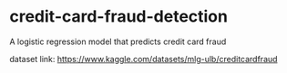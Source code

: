 # credit-card-fraud-detection
 A logistic regression model that predicts credit card fraud

dataset link: https://www.kaggle.com/datasets/mlg-ulb/creditcardfraud
